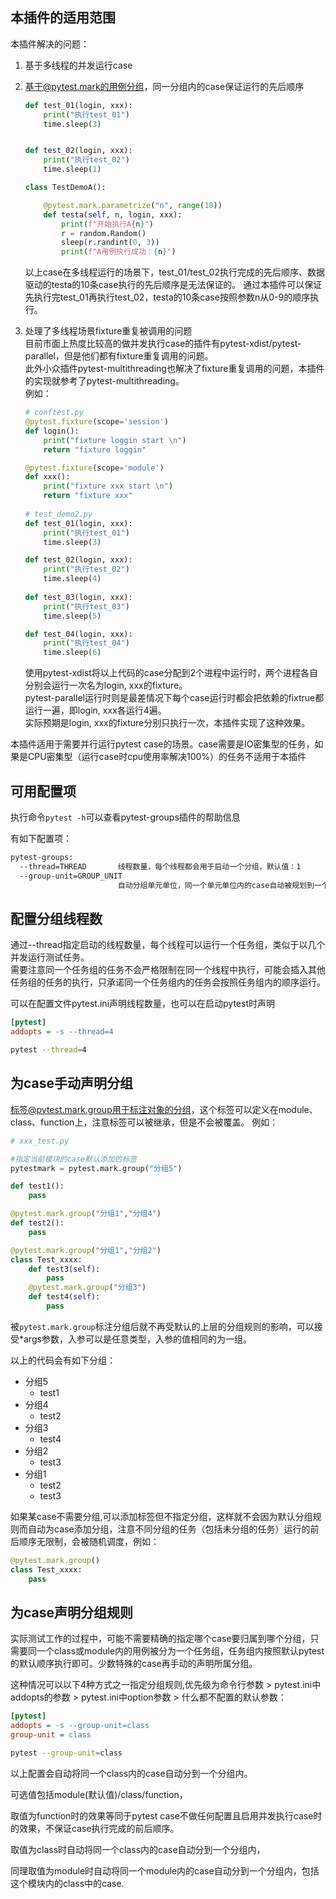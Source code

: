 
## 本插件的适用范围
本插件解决的问题：
1. 基于多线程的并发运行case
2. 基于@pytest.mark的用例分组，同一分组内的case保证运行的先后顺序
    ```python
    def test_01(login, xxx):
        print("执行test_01")
        time.sleep(3)


    def test_02(login, xxx):
        print("执行test_02")
        time.sleep(1)
    
    class TestDemoA():
    
        @pytest.mark.parametrize("n", range(10))
        def testa(self, n, login, xxx):
            print(f"开始执行A{n}")
            r = random.Random()
            sleep(r.randint(0, 3))
            print(f"A用例执行成功：{n}")
    ```
    
    以上case在多线程运行的场景下，test_01/test_02执行完成的先后顺序、数据驱动的testa的10条case执行的先后顺序是无法保证的。
    通过本插件可以保证先执行完test_01再执行test_02，testa的10条case按照参数n从0-9的顺序执行。
    
3. 处理了多线程场景fixture重复被调用的问题  
    目前市面上热度比较高的做并发执行case的插件有pytest-xdist/pytest-parallel，但是他们都有fixture重复调用的问题。  
    此外小众插件pytest-multithreading也解决了fixture重复调用的问题，本插件的实现就参考了pytest-multithreading。  
    例如：
    ```python
    # conftest.py
    @pytest.fixture(scope='session')
    def login():
        print("fixture loggin start \n")
        return "fixture loggin"
    
    @pytest.fixture(scope='module')
    def xxx():
        print("fixture xxx start \n")
        return "fixture xxx"
        
    # test_demo2.py
    def test_01(login, xxx):
        print("执行test_01")
        time.sleep(3)
    
    def test_02(login, xxx):
        print("执行test_02")
        time.sleep(4)
     
    def test_03(login, xxx):
        print("执行test_03")
        time.sleep(5)
    
    def test_04(login, xxx):
        print("执行test_04")
        time.sleep(6)
    ```
    使用pytest-xdist将以上代码的case分配到2个进程中运行时，两个进程各自分别会运行一次名为login, xxx的fixture。      
    pytest-parallel运行时则是最差情况下每个case运行时都会把依赖的fixtrue都运行一遍，即login, xxx各运行4遍。      
    实际预期是login, xxx的fixture分别只执行一次，本插件实现了这种效果。        


本插件适用于需要并行运行pytest case的场景。case需要是IO密集型的任务，如果是CPU密集型（运行case时cpu使用率解决100%）的任务不适用于本插件


## 可用配置项
执行命令`pytest -h`可以查看pytest-groups插件的帮助信息    

有如下配置项：     
```bash
pytest-groups:
  --thread=THREAD       线程数量，每个线程都会用于启动一个分组，默认值：1
  --group-unit=GROUP_UNIT
                        自动分组单元单位，同一个单元单位内的case自动被规划到一个分组内，可选值：module(默认值)/class/function
```


## 配置分组线程数
通过--thread指定启动的线程数量，每个线程可以运行一个任务组，类似于以几个并发运行测试任务。   
需要注意同一个任务组的任务不会严格限制在同一个线程中执行，可能会插入其他任务组的任务的执行，只承诺同一个任务组内的任务会按照任务组内的顺序运行。

可以在配置文件pytest.ini声明线程数量，也可以在启动pytest时声明
```ini
[pytest]
addopts = -s --thread=4
```
```bash
pytest --thread=4
```

## 为case手动声明分组
标签@pytest.mark.group用于标注对象的分组，这个标签可以定义在module、class、function上，注意标签可以被继承，但是不会被覆盖。
例如：
```python
# xxx_test.py

#指定当前模块的case默认添加的标签
pytestmark = pytest.mark.group("分组5")

def test1():
    pass

@pytest.mark.group("分组1","分组4")
def test2():
    pass

@pytest.mark.group("分组1","分组2")
class Test_xxxx:
    def test3(self):
        pass
    @pytest.mark.group("分组3")
    def test4(self):
        pass
```
被`pytest.mark.group`标注分组后就不再受默认的上层的分组规则的影响，可以接受*args参数，入参可以是任意类型，入参的值相同的为一组。

以上的代码会有如下分组：
* 分组5
    - test1
* 分组4
    - test2
* 分组3
    - test4
* 分组2
    - test3
* 分组1
    - test2
    - test3

如果某case不需要分组,可以添加标签但不指定分组，这样就不会因为默认分组规则而自动为case添加分组，注意不同分组的任务（包括未分组的任务）运行的前后顺序无限制，会被随机调度，例如：
```python
@pytest.mark.group()
class Test_xxxx:
    pass
```

## 为case声明分组规则
实际测试工作的过程中，可能不需要精确的指定哪个case要归属到哪个分组，只需要同一个class或module内的用例被分为一个任务组，任务组内按照默认pytest的默认顺序执行即可。少数特殊的case再手动的声明所属分组。

这种情况可以以下4种方式之一指定分组规则,优先级为命令行参数 > pytest.ini中addopts的参数 > pytest.ini中option参数 > 什么都不配置的默认参数：
```ini
[pytest]
addopts = -s --group-unit=class
group-unit = class
```
```bash
pytest --group-unit=class
```
以上配置会自动将同一个class内的case自动分到一个分组内。

可选值包括module(默认值)/class/function，

取值为function时的效果等同于pytest case不做任何配置且启用并发执行case时的效果，不保证case执行完成的前后顺序。

取值为class时自动将同一个class内的case自动分到一个分组内，

同理取值为module时自动将同一个module内的case自动分到一个分组内，包括这个模块内的class中的case.


